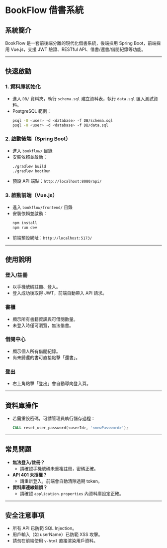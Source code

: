 # BookFlow 借書系統

## 系統簡介
BookFlow 是一套前後端分離的現代化借書系統，後端採用 Spring Boot，前端採用 Vue.js，支援 JWT 驗證、RESTful API、借書/還書/借閱紀錄等功能。

---

## 快速啟動

### 1. 資料庫初始化
- 進入 `DB/` 資料夾，執行 `schema.sql` 建立資料表，執行 `data.sql` 匯入測試資料。
- PostgreSQL 範例：
  ```sh
  psql -U <user> -d <database> -f DB/schema.sql
  psql -U <user> -d <database> -f DB/data.sql
  ```

### 2. 啟動後端（Spring Boot）
- 進入 `bookflow/` 目錄
- 安裝依賴並啟動：
  ```sh
  ./gradlew build
  ./gradlew bootRun
  ```
- 預設 API 端點：`http://localhost:8080/api/`

### 3. 啟動前端（Vue.js）
- 進入 `bookflow/frontend/` 目錄
- 安裝依賴並啟動：
  ```sh
  npm install
  npm run dev
  ```
- 前端預設網址：`http://localhost:5173/`

---

## 使用說明

### 登入/註冊
- 以手機號碼註冊、登入。
- 登入成功後取得 JWT，前端自動帶入 API 請求。

### 書櫃
- 顯示所有書籍資訊與可借閱數量。
- 未登入時僅可瀏覽，無法借書。

### 借閱中心
- 顯示個人所有借閱紀錄。
- 尚未歸還的書可直接點擊「還書」。

### 登出
- 右上角點擊「登出」會自動導向登入頁。

---

## 資料庫操作
- 若需重設密碼，可請管理員執行儲存過程：
  ```sql
  CALL reset_user_password(<userId>, '<newPassword>');
  ```

---

## 常見問題
- **無法登入/註冊？**
  - 請確認手機號碼未重複註冊，密碼正確。
- **API 401 未授權？**
  - 請重新登入，前端會自動清除過期 token。
- **資料庫連線錯誤？**
  - 請確認 `application.properties` 內資料庫設定正確。

---

## 安全注意事項
- 所有 API 已防範 SQL Injection。
- 用戶輸入（如 userName）已防範 XSS 攻擊。
- 請勿在前端使用 `v-html` 直接渲染用戶資料。